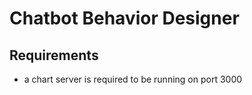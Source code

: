 # Chatbot Behavior Designer


## Requirements
- a chart server is required to be running on port 3000